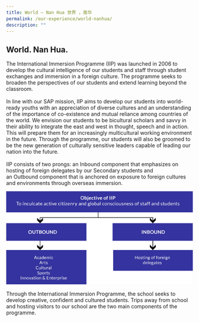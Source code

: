```yaml
---
title: World – Nan Hua 世界 ，南华
permalink: /our-experience/world-nanhua/
description: ""
---
```


## World. Nan Hua.


The International Immersion Programme (IIP) was launched in 2006 to develop the cultural intelligence of our students and staff through student exchanges and immersion in a foreign culture. The programme seeks to broaden the perspectives of our students and extend learning beyond the classroom.  
   
In line with our SAP mission, IIP aims to develop our students into world-ready youths with an appreciation of diverse cultures and an understanding of the importance of co-existence and mutual reliance among countries of the world. We envision our students to be bicultural scholars and savvy in their ability to integrate the east and west in thought, speech and in action. This will prepare them for an increasingly multicultural working environment in the future. Through the programme, our students will also be groomed to be the new generation of culturally sensitive leaders capable of leading our nation into the future.  
   
IIP consists of two prongs: an Inbound component that emphasizes on hosting of foreign delegates by our Secondary students and an Outbound component that is anchored on exposure to foreign cultures and environments through overseas immersion.  

![](/images/IIP.jpg)

Through the International Immersion Programme, the school seeks to develop creative, confident and cultured students. Trips away from school and hosting visitors to our school are the two main components of the programme.
